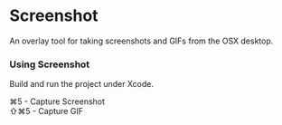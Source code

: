 # Screenshot

An overlay tool for taking screenshots and GIFs from the OSX desktop.

### Using Screenshot

Build and run the project under Xcode. 

⌘5 - Capture Screenshot<br>
⇧⌘5 - Capture GIF
